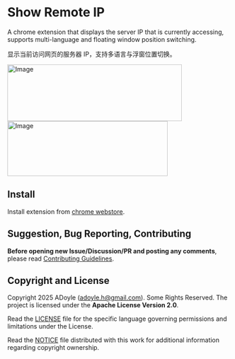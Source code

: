 # Show Remote IP

A chrome extension that displays the server IP that is currently accessing, supports multi-language and floating window position switching.

显示当前访问网页的服务器 IP，支持多语言与浮窗位置切换。

<img width="394" height="128" alt="Image" src="https://github.com/user-attachments/assets/024141d6-bf60-4320-8216-23397f2fa410" />

<img width="362" height="124" alt="Image" src="https://github.com/user-attachments/assets/1f5d5167-144f-41d3-a547-97020ff485cc" />

## Install

Install extension from [chrome webstore](https://chromewebstore.google.com/detail/show-remote-ip/abbfelabgbandnfajkpfdlljcehfgdng).

## Suggestion, Bug Reporting, Contributing

**Before opening new Issue/Discussion/PR and posting any comments**, please read [Contributing Guidelines](https://gcg.adoyle.me/CONTRIBUTING).

## Copyright and License

Copyright 2025 ADoyle (adoyle.h@gmail.com). Some Rights Reserved.
The project is licensed under the **Apache License Version 2.0**.

Read the [LICENSE][] file for the specific language governing permissions and limitations under the License.

Read the [NOTICE][] file distributed with this work for additional information regarding copyright ownership.


<!-- links -->

[LICENSE]: ./LICENSE
[NOTICE]: ./NOTICE
